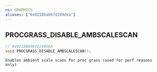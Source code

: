 ```yaml
---
ns: GRAPHICS
aliases: ["0x0218ba067d249dea"]
---
```

## PROCGRASS_DISABLE_AMBSCALESCAN

```c
// 0x0218BA067D249DEA
void PROCGRASS_DISABLE_AMBSCALESCAN();
```

```
Enables ambient scale scans for proc grass (used for perf reasons only)
```
